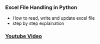 ### Excel File Handling in Python

* How to read, write and update excel file
* step by step explaination

### [Youtube Video](https://youtu.be/JIrm5FACVKU)
